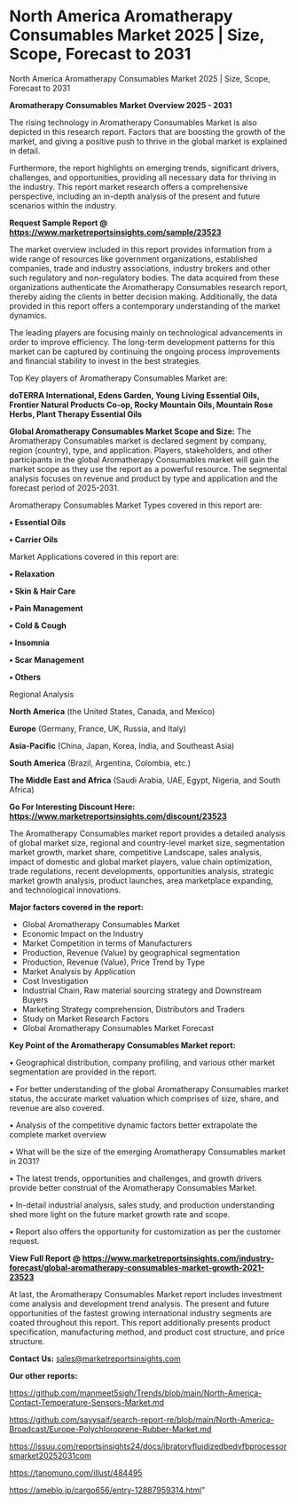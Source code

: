 # North America Aromatherapy Consumables Market 2025 | Size, Scope, Forecast to 2031
North America Aromatherapy Consumables Market 2025 | Size, Scope, Forecast to 2031

<Strong> Aromatherapy Consumables Market Overview 2025 - 2031</strong>

The rising technology in Aromatherapy Consumables Market is also depicted in this research report. Factors that are boosting the growth of the market, and giving a positive push to thrive in the global market is explained in detail.

Furthermore, the report highlights on emerging trends, significant drivers, challenges, and opportunities, providing all necessary data for thriving in the industry. This report market research offers a comprehensive perspective, including an in-depth analysis of the present and future scenarios within the industry.

<strong>Request Sample Report @ <a href=https://www.marketreportsinsights.com/sample/23523>https://www.marketreportsinsights.com/sample/23523</a></strong>

The market overview included in this report provides information from a wide range of resources like government organizations, established companies, trade and industry associations, industry brokers and other such regulatory and non-regulatory bodies. The data acquired from these organizations authenticate the Aromatherapy Consumables research report, thereby aiding the clients in better decision making. Additionally, the data provided in this report offers a contemporary understanding of the market dynamics.

The leading players are focusing mainly on technological advancements in order to improve efficiency. The long-term development patterns for this market can be captured by continuing the ongoing process improvements and financial stability to invest in the best strategies.

Top Key players of Aromatherapy Consumables Market are:

<strong>doTERRA International, Edens Garden, Young Living Essential Oils, Frontier Natural Products Co-op, Rocky Mountain Oils, Mountain Rose Herbs, Plant Therapy Essential Oils</strong>

<strong><b>Global Aromatherapy Consumables Market Scope and Size:</b></strong>
The Aromatherapy Consumables market is declared segment by company, region (country), type, and application. Players, stakeholders, and other participants in the global Aromatherapy Consumables market will gain the market scope as they use the report as a powerful resource. The segmental analysis focuses on revenue and product by type and application and the forecast period of 2025-2031.

Aromatherapy Consumables Market Types covered in this report are:

<strong>• Essential Oils

• Carrier Oils</strong>

Market Applications covered in this report are:

<strong>• Relaxation

• Skin & Hair Care

• Pain Management

• Cold & Cough

• Insomnia

• Scar Management

• Others</strong> 

Regional Analysis

<strong>North America</strong> (the United States, Canada, and Mexico)

<strong>Europe</strong> (Germany, France, UK, Russia, and Italy)

<strong>Asia-Pacific</strong> (China, Japan, Korea, India, and Southeast Asia)

<strong>South America</strong> (Brazil, Argentina, Colombia, etc.)

<strong>The Middle East and Africa</strong> (Saudi Arabia, UAE, Egypt, Nigeria, and South Africa)

<strong>Go For Interesting Discount Here: <a href=https://www.marketreportsinsights.com/discount/23523>https://www.marketreportsinsights.com/discount/23523</a></strong>

The Aromatherapy Consumables market report provides a detailed analysis of global market size, regional and country-level market size, segmentation market growth, market share, competitive Landscape, sales analysis, impact of domestic and global market players, value chain optimization, trade regulations, recent developments, opportunities analysis, strategic market growth analysis, product launches, area marketplace expanding, and technological innovations.

<strong><b>Major factors covered in the report:</b></strong>
<ul>
  <li>Global Aromatherapy Consumables Market </li>
  <li>Economic Impact on the Industry</li>
  <li>Market Competition in terms of Manufacturers</li>
  <li>Production, Revenue (Value) by geographical segmentation</li>
  <li>Production, Revenue (Value), Price Trend by Type</li>
  <li>Market Analysis by Application</li>
  <li>Cost Investigation</li>
  <li>Industrial Chain, Raw material sourcing strategy and Downstream Buyers</li>
  <li>Marketing Strategy comprehension, Distributors and Traders</li>
  <li>Study on Market Research Factors</li>
  <li>Global Aromatherapy Consumables Market Forecast</li>
</ul>

<strong><b>Key Point of the Aromatherapy Consumables Market report:</b></strong>

• Geographical distribution, company profiling, and various other market segmentation are provided in the report.

• For better understanding of the global Aromatherapy Consumables market status, the accurate market valuation which comprises of size, share, and revenue are also covered.

• Analysis of the competitive dynamic factors better extrapolate the complete market overview

• What will be the size of the emerging Aromatherapy Consumables market in 2031?

• The latest trends, opportunities and challenges, and growth drivers provide better construal of the Aromatherapy Consumables Market.

• In-detail industrial analysis, sales study, and production understanding shed more light on the future market growth rate and scope.

• Report also offers the opportunity for customization as per the customer request.

<strong><b>View Full Report @ <a href=https://www.marketreportsinsights.com/industry-forecast/global-aromatherapy-consumables-market-growth-2021-23523>https://www.marketreportsinsights.com/industry-forecast/global-aromatherapy-consumables-market-growth-2021-23523</a></b></strong>


At last, the Aromatherapy Consumables Market report includes investment come analysis and development trend analysis. The present and future opportunities of the fastest growing international industry segments are coated throughout this report. This report additionally presents product specification, manufacturing method, and product cost structure, and price structure.

<strong>Contact Us:</strong>
sales@marketreportsinsights.com

<strong>Our other reports:</strong>

<a href=https://github.com/manmeet5sigh/Trends/blob/main/North-America-Contact-Temperature-Sensors-Market.md>https://github.com/manmeet5sigh/Trends/blob/main/North-America-Contact-Temperature-Sensors-Market.md</a>

<a href=https://github.com/sayysaif/search-report-re/blob/main/North-America-Broadcast/Europe-Polychloroprene-Rubber-Market.md>https://github.com/sayysaif/search-report-re/blob/main/North-America-Broadcast/Europe-Polychloroprene-Rubber-Market.md</a>

<a href=https://issuu.com/reportsinsights24/docs/ibratoryfluidizedbedvfbprocessorsmarket20252031com>https://issuu.com/reportsinsights24/docs/ibratoryfluidizedbedvfbprocessorsmarket20252031com</a>

<a href=https://tanomuno.com/illust/484495>https://tanomuno.com/illust/484495</a>

<a href=https://ameblo.jp/cargo656/entry-12887959314.html>https://ameblo.jp/cargo656/entry-12887959314.html</a>"
